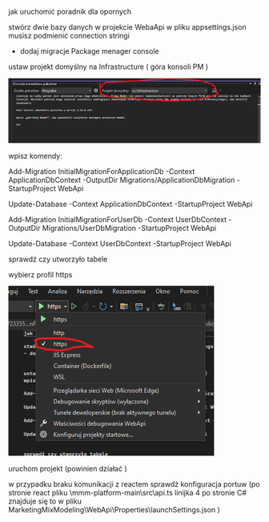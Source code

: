 jak uruchomić poradnik dla opornych 

stwórz dwie bazy danych w projekcie WebaApi w pliku appsettings.json musisz podmienić connection stringi
- dodaj migracje Package menager console


ustaw projekt  domyślny na Infrastructure ( góra konsoli PM )

![infrastruktura!](pm.jpg)

wpisz komendy:

Add-Migration InitialMigrationForApplicationDb -Context ApplicationDbContext -OutputDir Migrations/ApplicationDbMigration -StartupProject WebApi

Update-Database -Context ApplicationDbContext -StartupProject WebApi

Add-Migration InitialMigrationForUserDb -Context UserDbContext -OutputDir Migrations/UserDbMigration -StartupProject WebApi

Update-Database -Context UserDbContext -StartupProject WebApi


sprawdź czy utworzyło tabele 

wybierz profil https 

![https!](https.jpg)

uruchom projekt (powinien działać )

w przypadku braku komunikacji z reactem sprawdź konfiguracja portuw (po stronie react pliku \mmm-platform-main\src\api.ts linijka 4 po  stronie C# znajduje się to w pliku MarketingMixModeling\WebApi\Properties\launchSettings.json ) 

